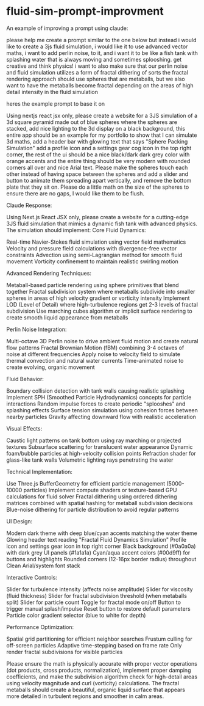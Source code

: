 # fluid-sim-prompt-improvment

An example of improving a prompt using claude:

please help me create a prompt similar to the one below but instead i would like to create a 3js fluid simulation, i would like it to use advanced vector maths, i want to add perlin noise, to it, and i want it to be like a fish tank with splashing water that is always moving and sometimes splooshing. get creative and think physics! i want to also make sure that our perlin noise and fluid simulation utilizes a form of fractal dithering of sorts the fractal rendering approach should use spheres that are metaballs, but we also want to have the metaballs become fractal depending on the areas of high detail intensity in the fluid simulation

heres the example prompt to base it on

Using nextjs react jsx only, please create a website for a 3JS simulation of a 3d square pyramid made out of blue spheres where the spheres are stacked, add nice lighting to the 3d display on a black background, this entire app should be an example for my portfolio to show that I can simulate 3d maths, add a header bar with glowing text that says "Sphere Packing Simulation" add a profile icon and a settings gear cog icon in the top right corner, the rest of the ui should be a nice black/dark dark grey color with orange accents and the entire thing should be very modern with rounded corners all over and nice Arial text. Please make the spheres touch each other instead of having space between the spheres and add a slider and button to animate them spreading apart vertically, and remove the bottom plate that they sit on. Please do a little math on the size of the spheres to ensure there are no gaps, I would like them to be flush.


Claude Response:

Using Next.js React JSX only, please create a website for a cutting-edge 3JS fluid simulation that mimics a dynamic fish tank with advanced physics. The simulation should implement:
Core Fluid Dynamics:

Real-time Navier-Stokes fluid simulation using vector field mathematics
Velocity and pressure field calculations with divergence-free vector constraints
Advection using semi-Lagrangian method for smooth fluid movement
Vorticity confinement to maintain realistic swirling motion

Advanced Rendering Techniques:

Metaball-based particle rendering using sphere primitives that blend together
Fractal subdivision system where metaballs subdivide into smaller spheres in areas of high velocity gradient or vorticity intensity
Implement LOD (Level of Detail) where high-turbulence regions get 2-3 levels of fractal subdivision
Use marching cubes algorithm or implicit surface rendering to create smooth liquid appearance from metaballs

Perlin Noise Integration:

Multi-octave 3D Perlin noise to drive ambient fluid motion and create natural flow patterns
Fractal Brownian Motion (fBM) combining 3-4 octaves of noise at different frequencies
Apply noise to velocity field to simulate thermal convection and natural water currents
Time-animated noise to create evolving, organic movement

Fluid Behavior:

Boundary collision detection with tank walls causing realistic splashing
Implement SPH (Smoothed Particle Hydrodynamics) concepts for particle interactions
Random impulse forces to create periodic "splooshes" and splashing effects
Surface tension simulation using cohesion forces between nearby particles
Gravity affecting downward flow with realistic acceleration

Visual Effects:

Caustic light patterns on tank bottom using ray marching or projected textures
Subsurface scattering for translucent water appearance
Dynamic foam/bubble particles at high-velocity collision points
Refraction shader for glass-like tank walls
Volumetric lighting rays penetrating the water

Technical Implementation:

Use Three.js BufferGeometry for efficient particle management (5000-10000 particles)
Implement compute shaders or texture-based GPU calculations for fluid solver
Fractal dithering using ordered dithering matrices combined with spatial hashing for metaball subdivision decisions
Blue-noise dithering for particle distribution to avoid regular patterns

UI Design:

Modern dark theme with deep blue/cyan accents matching the water theme
Glowing header text reading "Fractal Fluid Dynamics Simulation"
Profile icon and settings gear icon in top right corner
Black background (#0a0a0a) with dark grey UI panels (#1a1a1a)
Cyan/aqua accent colors (#00d9ff) for buttons and highlights
Rounded corners (12-16px border radius) throughout
Clean Arial/system font stack

Interactive Controls:

Slider for turbulence intensity (affects noise amplitude)
Slider for viscosity (fluid thickness)
Slider for fractal subdivision threshold (when metaballs split)
Slider for particle count
Toggle for fractal mode on/off
Button to trigger manual splash/impulse
Reset button to restore default parameters
Particle color gradient selector (blue to white for depth)

Performance Optimization:

Spatial grid partitioning for efficient neighbor searches
Frustum culling for off-screen particles
Adaptive time-stepping based on frame rate
Only render fractal subdivisions for visible particles

Please ensure the math is physically accurate with proper vector operations (dot products, cross products, normalization), implement proper damping coefficients, and make the subdivision algorithm check for high-detail areas using velocity magnitude and curl (vorticity) calculations. The fractal metaballs should create a beautiful, organic liquid surface that appears more detailed in turbulent regions and smoother in calm areas.
